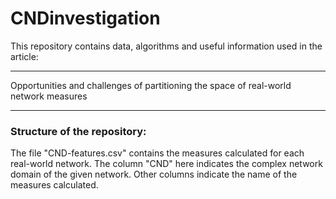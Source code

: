 # CNDinvestigation
This repository contains data, algorithms and useful information used in the article:
***
Opportunities and challenges of partitioning  the space of real-world network measures
***

### Structure of the repository:
The file "CND-features.csv" contains the measures calculated for each real-world network. The column "CND" here indicates the complex network domain of the given network. Other columns indicate the name of the measures calculated.
